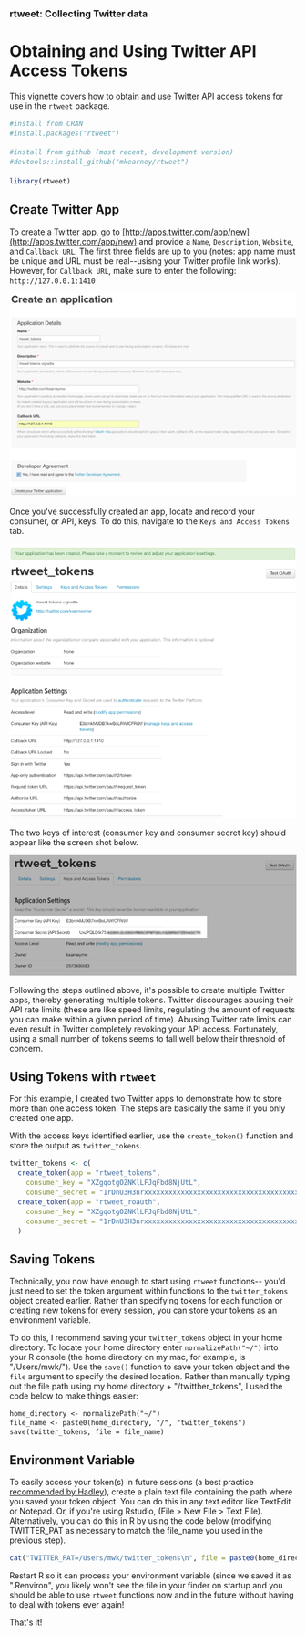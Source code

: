 ### rtweet: Collecting Twitter data

# Obtaining and Using Twitter API Access Tokens

This vignette covers how to obtain and use Twitter API 
access tokens for use in the `rtweet` package.

``` r
#install from CRAN
#install.packages("rtweet")

#install from github (most recent, development version)
#devtools::install_github("mkearney/rtweet")

library(rtweet)
```

## Create Twitter App

To create a Twitter app, go to [http://apps.twitter.com/app/new](http://apps.twitter.com/app/new) 
and provide a `Name`, `Description`, `Website`, and `Callback URL`.
The first three fields are up to you (notes: app name must be unique and
URL must be real--usisng your Twitter profile link works). 
However, for `Callback URL`, make sure to
enter the following: `http://127.0.0.1:1410`

<p align="center">
<img src="files/creating.png" alt="creating">
</p>

Once you've successfully created an app, locate 
and record your consumer, or API, keys. To do this, navigate to the
`Keys and Access Tokens` tab.

<p align="center">
<img src="files/created.png" alt="created">
</p>

The two keys of interest (consumer key and consumer 
secret key) should appear like the screen shot below.

<p align="center">
<img src="files/keys.png" alt="keys">
</p>

Following the steps outlined above, it's possible to create multiple 
Twitter apps, thereby generating multiple tokens. Twitter discourages 
abusing their API rate limits (these are like speed limits, 
regulating the amount of requests you can make within a given period 
of time). Abusing Twitter rate limits can even result in Twitter 
completely revoking your API access. Fortunately, using a small 
number of tokens seems to fall well below their threshold of concern.

## Using Tokens with `rtweet`

For this example, I created two Twitter apps to demonstrate how to 
store more than one access token. The steps are basically the same
if you only created one app.

With the access keys identified earlier, use the `create_token()` 
function and store the output as `twitter_tokens`.

``` r
twitter_tokens <- c(
  create_token(app = "rtweet_tokens", 
    consumer_key = "XZgqotgOZNKlLFJqFbd8NjUtL",
    consumer_secret = "1rDnU3H3nrxxxxxxxxxxxxxxxxxxxxxxxxxxxxxxxxxxxxxxxx"),
  create_token(app = "rtweet_roauth",
    consumer_key = "XZgqotgOZNKlLFJqFbd8NjUtL",
    consumer_secret = "1rDnU3H3nrxxxxxxxxxxxxxxxxxxxxxxxxxxxxxxxxxxxxxxxx")
  )
```

## Saving Tokens

Technically, you now have enough to start using `rtweet` functions--
you'd just need to set the token argument within functions to the
`twitter_tokens` object created earlier. Rather than specifying 
tokens for each function or creating new tokens for every session, 
you can store your tokens as an environment variable.

To do this, I recommend saving your `twitter_tokens` object in your 
home directory. To locate your home directory enter 
`normalizePath("~/")` into your R console (the home directory on 
my mac, for example, is "/Users/mwk/"). Use the `save()` function
to save your token object and the `file` argument to specify 
the desired location. Rather than manually typing out the file 
path using my home directory + "/twitther_tokens", I used the code
below to make things easier:

```{r, echo = TRUE, eval = FALSE}
home_directory <- normalizePath("~/")
file_name <- paste0(home_directory, "/", "twitter_tokens")
save(twitter_tokens, file = file_name)
```

## Environment Variable

To easily access your token(s) in future sessions (a best practice [recommended by Hadley](https://github.com/hadley/httr/blob/master/vignettes/api-packages.Rmd)), 
create a plain text file containing the path where you saved your token object. 
You can do this in any text editor like TextEdit or Notepad. Or, 
if you're using Rstudio, (File > New File > Text File). Alternatively,
you can do this in R by using the code below (modifying TWITTER_PAT as
necessary to match the file_name you used in the previous step).

``` r
cat("TWITTER_PAT=/Users/mwk/twitter_tokens\n", file = paste0(home_directory, "/.Renviron"))
```

Restart R so it can process your environment variable (since we saved it as 
".Renviron", you likely won't see the file in your finder on startup and 
you should be able to use `rtweet` functions now and in the future without
having to deal with tokens ever again!

That's it!

